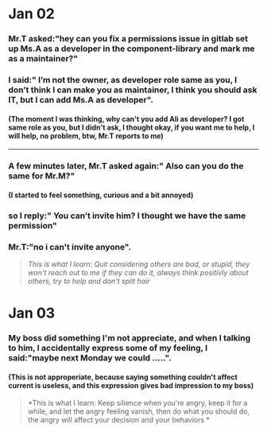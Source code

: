 # Jan 02

### Mr.T asked:"hey can you fix a permissions issue in gitlab set up Ms.A as a developer in the component-library and mark me as a maintainer?"

### I said:" I’m not the owner, as developer role same as you, I don’t think I can make you as maintainer, I think you should ask IT, but I can add Ms.A as developer".

#### (The moment I was thinking, why can't you add Ali as developer? I got same role as you, but I didn't ask, I thought okay, if you want me to help, I will help, no problem, btw, Mr.T reports to me)

-------------

### A few minutes later, Mr.T asked again:" Also can you do the same for Mr.M?"
 

#### (I started to feel something, curious and a bit annoyed)
### so I reply:" You can’t invite him? I thought we have the same permission"
### Mr.T:"no i can't invite anyone".

> *This is what I learn: Quit considering others are bad, or stupid, they won't reach out to me if they can do it, always think positivly about others, try to help and don't split hair*




# Jan 03

### My boss did something I'm not appreciate, and when I talking to him, I accidentally express some of my feeling, I said:"maybe next Monday we could .....".

#### (This is not approperiate, because saying something couldn't affect current is useless, and this expression gives bad impression to my boss)

> *This is what I learn: Keep silience when you're angry, keep it for a while, and let the angry feeling vanish, then do what you should do, the angry will affect your decision and your behaviors *
